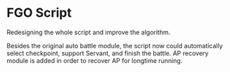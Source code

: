 # FGO Script

Redesigning the whole script and improve the algorithm.
  
Besides the original auto battle module, the script now could
automatically select checkpoint, support Servant, and finish 
the battle. AP recovery module is added in order to recover 
AP for longtime running.